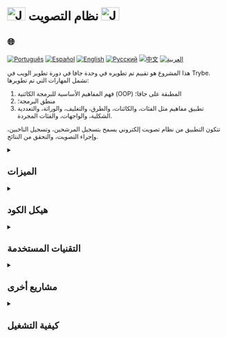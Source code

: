 # <img src="https://cdn-icons-png.flaticon.com/128/226/226777.png" alt="Java Projects Logo" width="42" height="30" /> نظام التصويت <img src="https://cdn-icons-png.flaticon.com/128/226/226777.png" alt="Java Projects Logo" width="42" height="30" />

## 🌐 
[![Português](https://img.shields.io/badge/Português-green)](https://github.com/SamuelRocha91/sistemaDeVotacao/blob/main/README.md) 
[![Español](https://img.shields.io/badge/Español-yellow)](https://github.com/SamuelRocha91/sistemaDeVotacao/blob/main/README_es.md) 
[![English](https://img.shields.io/badge/English-blue)](https://github.com/SamuelRocha91/sistemaDeVotacao/blob/main/README_en.md) 
[![Русский](https://img.shields.io/badge/Русский-lightgrey)](https://github.com/SamuelRocha91/sistemaDeVotacao/blob/main/README_ru.md) 
[![中文](https://img.shields.io/badge/中文-red)](https://github.com/SamuelRocha91/sistemaDeVotacao/blob/main/README_ch.md) 
[![العربية](https://img.shields.io/badge/العربية-orange)](https://github.com/SamuelRocha91/sistemaDeVotacao/blob/main/README_ar.md)

<p>هذا المشروع هو تقييم تم تطويره في وحدة جافا في دورة تطوير الويب في Trybe. تشمل المهارات التي تم تطويرها:</p>
<ol>
  <li>فهم المفاهيم الأساسية للبرمجة الكائنية (OOP) المطبقة على جافا؛</li>
  <li>منطق البرمجة؛</li>
  <li>تطبيق مفاهيم مثل الفئات، والكائنات، والطرق، والتغليف، والوراثة، والتعددية الشكلية، والواجهات، والفئات المجردة.</li>
</ol>
<p>تتكون التطبيق من نظام تصويت إلكتروني يسمح بتسجيل المرشحين، وتسجيل الناخبين، وإجراء التصويت، والتحقق من النتائج.</p>

<details>
  <summary><h2>الميزات</h2></summary>

  - **تسجيل المرشحين**: يتيح إضافة المرشحين إلى النظام مع الاسم والرقم.
  - **تسجيل الناخبين**: يتيح تسجيل الناخبين مع الاسم ورقم الهوية (CPF).
  - **نظام التصويت**: يمكن للناخبين التصويت بإدخال رقم الهوية (CPF) ورقم المرشح.
  - **النتائج الجزئية**: تظهر النتائج الجزئية للتصويت في أي وقت.
  - **إنهاء التصويت**: يعرض النتيجة النهائية عند إنهاء التصويت.
</details>

<details>
  <summary><h2>هيكل الكود</h2></summary>
  تُعتبر الدالة `main` مسؤولة عن تنفيذ البرنامج، حيث تقدم قائمة تفاعلية تسمح بتسجيل المرشحين والناخبين، وإجراء التصويت، وعرض النتائج. إليك ملخص موجز للمنطق المنفذ:

  ```java
  public static void main(String[] args) {
      Scanner scanner = new Scanner(System.in);
      GerenciamentoVotacao votacao = new GerenciamentoVotacao();
      int option = 0;

      // تسجيل المرشحين
      do {
          System.out.println("تسجيل شخص مرشح؟");
          System.out.println("1 - نعم");
          System.out.println("2 - لا");
          option = scanner.nextInt();
          if (option == 1) {
              System.out.println("أدخل اسم الشخص المرشح:");
              String nome = scanner.next();
              System.out.println("أدخل رقم الشخص المرشح:");
              int numero = scanner.nextInt();
              votacao.cadastrarPessoaCandidata(nome, numero);
          }
      } while (option != 2);

      // تسجيل الناخبين
      do {
          System.out.println("تسجيل شخص ناخب؟");
          System.out.println("1 - نعم");
          System.out.println("2 - لا");
          option = scanner.nextInt();
          if (option == 1) {
              System.out.println("أدخل اسم الشخص الناخب:");
              String nome = scanner.next();
              System.out.println("أدخل رقم الهوية للشخص الناخب:");
              String cpf = scanner.next();
              votacao.cadastrarPessoaEleitora(nome, cpf);
          }
      } while (option != 2);

      // التصويت والنتائج
      do {
          System.out.println("1 - التصويت");
          System.out.println("2 - النتيجة الجزئية");
          System.out.println("3 - إنهاء التصويت");
          option = scanner.nextInt();
          if (option == 1) {
              System.out.println("أدخل رقم الهوية للشخص الناخب:");
              String cpf = scanner.next();
              System.out.println("أدخل رقم الشخص المرشح:");
              int voto = scanner.nextInt();
              votacao.votar(cpf, voto);
          }
          if (option == 2) {
              votacao.mostrarResultado();
          }
      } while (option != 3);

      votacao.mostrarResultado();
  }
  ```
</details>

<details>
  <summary><h2>التقنيات المستخدمة</h2></summary>

  - **جافا**: لغة البرمجة الرئيسية المستخدمة في التطوير.
  - **Scanner**: فئة من جافا تستخدم لالتقاط مدخلات المستخدم.
  - **البرمجة الكائنية**: مفاهيم OOP المطبقة على تصميم النظام.
</details>

<details>
  <summary><h2>مشاريع أخرى</h2></summary>

  - 🏛️ [محدد المتاحف](https://github.com/SamuelRocha91/localizadorDeMuseus/blob/main/README_ar.md)
  - 📃 [قواعد التقدم](https://github.com/SamuelRocha91/project_rule_of_progression/blob/main/README_ar.md)
  - 🌱 [Agrix](https://github.com/SamuelRocha91/Agrix/blob/main/README_ar.md)
</details>

<details>
  <summary><h2>كيفية التشغيل</h2></summary>
  
  1. قم باستنساخ هذا المستودع إلى جهاز الكمبيوتر المحلي الخاص بك:
     ```sh
     git clone https://github.com/SamuelRocha91/sistemaDeVotacao.git
     ```

  2. افتح المشروع في IDE جافا المفضلة لديك.

  3. قم بترجمة وتشغيل التطبيق.
</details>
